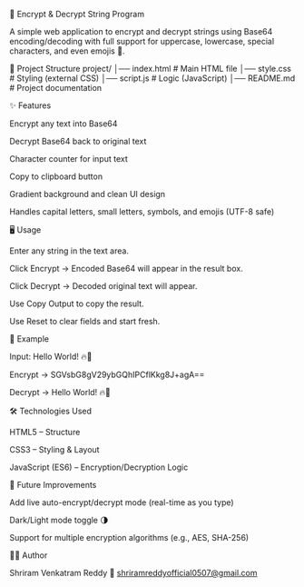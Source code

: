 🔐 Encrypt & Decrypt String Program

A simple web application to encrypt and decrypt strings using Base64 encoding/decoding with full support for uppercase, lowercase, special characters, and even emojis 🚀.

📂 Project Structure
project/
│── index.html   # Main HTML file
│── style.css    # Styling (external CSS)
│── script.js    # Logic (JavaScript)
│── README.md    # Project documentation

✨ Features

Encrypt any text into Base64

Decrypt Base64 back to original text

Character counter for input text

Copy to clipboard button

Gradient background and clean UI design

Handles capital letters, small letters, symbols, and emojis (UTF-8 safe)

🖥️ Usage

Enter any string in the text area.

Click Encrypt → Encoded Base64 will appear in the result box.

Click Decrypt → Decoded original text will appear.

Use Copy Output to copy the result.

Use Reset to clear fields and start fresh.

🧪 Example

Input:
Hello World! 🔥🚀

Encrypt →
SGVsbG8gV29ybGQhIPCflKkg8J+agA==


Decrypt →
Hello World! 🔥🚀

🛠️ Technologies Used

HTML5 – Structure

CSS3 – Styling & Layout

JavaScript (ES6) – Encryption/Decryption Logic

📌 Future Improvements

Add live auto-encrypt/decrypt mode (real-time as you type)

Dark/Light mode toggle 🌗

Support for multiple encryption algorithms (e.g., AES, SHA-256)

👨‍💻 Author

Shriram Venkatram Reddy
📧 shriramreddyofficial0507@gmail.com
